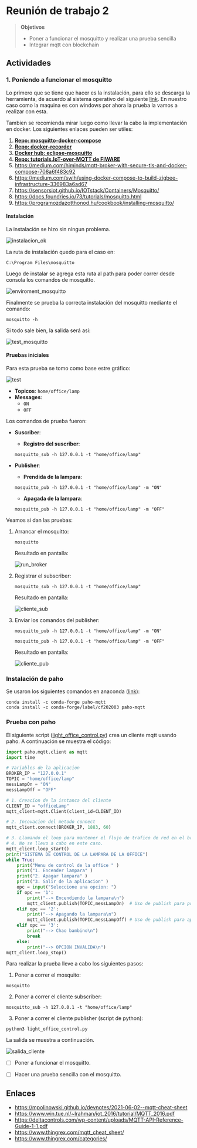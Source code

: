 # Reunión de trabajo 2

> **Objetivos**
> * Poner a funcionar el mosquitto y realizar una prueba sencilla
> * Integrar mqtt con blockchain


## Actividades

### 1. Poniendo a funcionar el mosquitto

Lo primero que se tiene que hacer es la instalación, para ello se descarga la herramienta, de acuerdo al sistema operativo del siguiente [link](https://mosquitto.org/download/). En nuestro caso como la maquina es con windows por ahora la prueba la vamos a realizar con esta.

Tambien se recomienda mirar luego como llevar la cabo la implementación en docker. Los siguientes enlaces pueden ser utiles:
1. [**Repo: mosquitto-docker-compose**](https://github.com/vvatelot/mosquitto-docker-compose)
2. [**Repo: docker-recorder**](https://github.com/owntracks/docker-recorder)
3. [**Docker hub: eclipse-mosquitto**](https://hub.docker.com/_/eclipse-mosquitto)
4. [**Repo: tutorials.IoT-over-MQTT de FIWARE**](https://github.com/FIWARE/tutorials.IoT-over-MQTT)
5. https://medium.com/himinds/mqtt-broker-with-secure-tls-and-docker-compose-708a6f483c92
6. https://medium.com/swlh/using-docker-compose-to-build-zigbee-infrastructure-336983a6ad67
7. https://sensorsiot.github.io/IOTstack/Containers/Mosquitto/
8. https://docs.foundries.io/73/tutorials/mosquitto.html
9. https://programozdazotthonod.hu/cookbook/installing-mosquitto/

#### Instalación

La instalación se hizo sin ningun problema.

![instalacion_ok](mosquito_install.png)

La ruta de instalación quedo para el caso en: 

```
C:\Program Files\mosquitto
```

Luego de instalar se agrega esta ruta al path para poder correr desde consola los comandos de mosquitto.

![enviroment_mosquitto](enviroment_mosquitto.png)

Finalmente se prueba la correcta instalación del mosquitto mediante el comando:

```
mosquitto -h
```

Si todo sale bien, la salida será así:

![test_mosquitto](test_mosquitto.png)


#### Pruebas iniciales

Para esta prueba se tomo como base estre gráfico:

![test](test.png)


* **Topicos**: ```home/office/lamp```
* **Messages**: 
  * ```ON```
  * ```OFF```

Los comandos de prueba fueron:

* **Suscriber**:

  * **Registro del suscriber**:
  
  ```
  mosquitto_sub -h 127.0.0.1 -t "home/office/lamp"
  ```

* **Publisher**:
  * **Prendida de la lampara**: 
  
  ```
  mosquitto_pub -h 127.0.0.1 -t "home/office/lamp" -m "ON"
  ```

  * **Apagada de la lampara**:

  ```
  mosquitto_pub -h 127.0.0.1 -t "home/office/lamp" -m "OFF"
  ```

Veamos si dan las pruebas:

1. Arrancar el mosquitto:
   
   ```
   mosquitto
   ```

   Resultado en pantalla:

   ![run_broker](run_broker.png)

2. Registrar el subscriber:
   
    ```
    mosquitto_sub -h 127.0.0.1 -t "home/office/lamp"
    ```

    Resultado en pantalla:

    ![cliente_sub](cliente_sub.png)

3. Enviar los comandos del publisher:
   

   ```
   mosquitto_pub -h 127.0.0.1 -t "home/office/lamp" -m "ON"
   ```
   
   ```
   mosquitto_pub -h 127.0.0.1 -t "home/office/lamp" -m "OFF"
   ```

   Resultado en pantalla:

   ![cliente_pub](cliente_pub.png)

### Instalación de paho

Se usaron los siguientes comandos en anaconda ([link](https://anaconda.org/conda-forge/paho-mqtt)):

```
conda install -c conda-forge paho-mqtt
conda install -c conda-forge/label/cf202003 paho-mqtt
```

### Prueba con paho

El siguiente script ([light_office_control.py](light_office_control.py)) crea un cliente mqtt usando paho. A continuación se muestra el código:

```python
import paho.mqtt.client as mqtt
import time

# Variables de la aplicacion
BROKER_IP = "127.0.0.1"
TOPIC = "home/office/lamp"
messLampOn = "ON"
messLampOff = "OFF"

# 1. Creacion de la isntanca del cliente
CLIENT_ID = "officeLamp"
mqtt_client=mqtt.Client(client_id=CLIENT_ID)

# 2. Incovacion del metodo connect
mqtt_client.connect(BROKER_IP, 1883, 60)

# 3. Llamando el loop para mantener el flujo de trafico de red en el broker
# 4. No se llevo a cabo en este caso.
mqtt_client.loop_start()
print("SISTEMA DE CONTROL DE LA LAMPARA DE LA OFFICE")
while True:
    print("Menu de control de la office " )
    print("1. Encender lampara" )
    print("2. Apagar lampara" )
    print("3. Salir de la aplicacion" )
    opc = input("Seleccione una opcion: ")
    if opc == '1':
        print("--> Encendiendo la lampara\n")
        mqtt_client.publish(TOPIC,messLampOn)  # Uso de publish para prender la lampara
    elif opc == '2':
        print("--> Apagando la lampara\n")
        mqtt_client.publish(TOPIC,messLampOff) # Uso de publish para apagar la lampara
    elif opc == '3':
        print("--> Chao bambino\n")
        break
    else:
        print("--> OPCION INVALIDA\n")
mqtt_client.loop_stop()
```

Para realizar la prueba lleve a cabo los siguientes pasos:
1. Poner a correr el mosquito:

```
mosquitto
```

2. Poner a correr el cliente subscriber:

```
mosquitto_sub -h 127.0.0.1 -t "home/office/lamp"
```

3. Poner a correr el cliente publisher (script de python):

```
python3 light_office_control.py
```

La salida se muestra a continuación.

![salida_cliente](salida_cliente.png)


- [ ] Poner a funcionar el mosquitto.
- [ ] Hacer una prueba sencilla con el mosquitto.



## Enlaces

* https://mpolinowski.github.io/devnotes/2021-06-02--mqtt-cheat-sheet
* https://www.win.tue.nl/~lrahman/iot_2016/tutorial/MQTT_2016.pdf
* https://deltacontrols.com/wp-content/uploads/MQTT-API-Reference-Guide-1-1.pdf
* https://www.thingrex.com/mqtt_cheat_sheet/
* https://www.thingrex.com/categories/